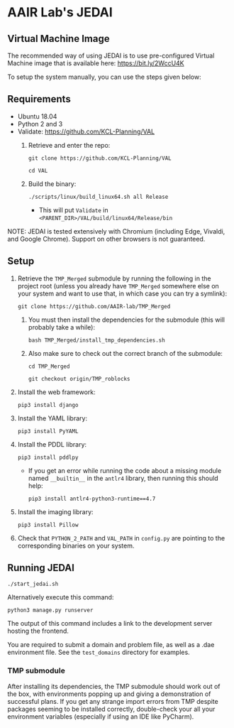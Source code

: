 # AAIR Lab's JEDAI

## Virtual Machine Image

The recommended way of using JEDAI is to use pre-configured Virtual Machine image that is available here: https://bit.ly/2WccU4K

To setup the system manually, you can use the steps given below:

## Requirements

- Ubuntu 18.04
- Python 2 and 3
- Validate: https://github.com/KCL-Planning/VAL
  1. Retrieve and enter the repo:
     
     `git clone https://github.com/KCL-Planning/VAL`
     
     `cd VAL`
     
  2. Build the binary:
    
     `./scripts/linux/build_linux64.sh all Release`
  
     - This will put `Validate` in `<PARENT_DIR>/VAL/build/linux64/Release/bin`
    
 NOTE: JEDAI is tested extensively with Chromium (including Edge, Vivaldi, and Google Chrome). Support on other browsers is not guaranteed.  

    
## Setup

1. Retrieve the `TMP_Merged` submodule by running the following in the project root
   (unless you already have `TMP_Merged` somewhere else on your system and want to use that,
    in which case you can try a symlink):

   `git clone https://github.com/AAIR-lab/TMP_Merged`
    
    1. You must then install the dependencies for the submodule (this will probably take a while):
    
        `bash TMP_Merged/install_tmp_dependencies.sh`
    
    2. Also make sure to check out the correct branch of the submodule:
        
        `cd TMP_Merged`
         
        `git checkout origin/TMP_roblocks`


2. Install the web framework:

    `pip3 install django`


3. Install the YAML library:

   `pip3 install PyYAML`


4. Install the PDDL library:

    `pip3 install pddlpy`
    
    - If you get an error while running the code about a missing module named `__builtin__` in the `antlr4` library, then running this should help:
        
        `pip3 install antlr4-python3-runtime==4.7`

5. Install the imaging library:
    
    `pip3 install Pillow`


4. Check that `PYTHON_2_PATH` and `VAL_PATH` in `config.py` are pointing to the corresponding binaries on your system.


## Running JEDAI

`./start_jedai.sh`

Alternatively execute this command:

`python3 manage.py runserver`

The output of this command includes a link to the development server hosting the frontend. 

You are required to submit a domain and problem file, as well as a .dae environment file. See the `test_domains` directory for examples.

### TMP submodule

After installing its dependencies, the TMP submodule should work out of the box, with environments popping up and giving a demonstration of successful plans.
If you get any strange import errors from TMP despite packages seeming to be installed correctly, double-check your
all your environment variables (especially if using an IDE like PyCharm).
